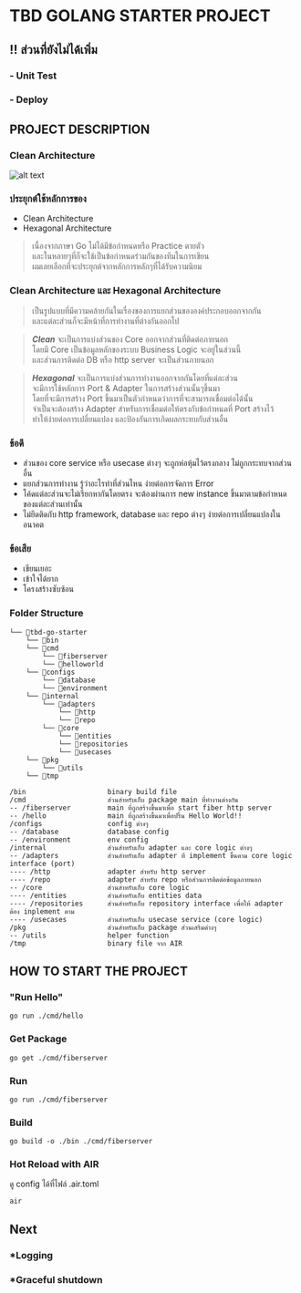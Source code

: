 # TBD GOLANG STARTER PROJECT

## !! ส่วนที่ยังไม่ได้เพิ่ม

### - Unit Test

### - Deploy

## PROJECT DESCRIPTION

### Clean Architecture

![alt text](https://blog.cleancoder.com/uncle-bob/images/2012-08-13-the-clean-architecture/CleanArchitecture.jpg)

### ประยุกต์ใช้หลักการของ

- Clean Architecture
- Hexagonal Architecture

> เนื่องจากภาษา Go ไม่ได้มีข้อกำหนดหรือ Practice ตายตัว\
> และในหลายๆที่ก็จะใช้เป็นข้อกำหนดร่วมกันของทีมในการเขียน\
> ผมเลยเลือกที่จะประยุกต์จากหลักการหลักๆที่ได้รับความนิยม

### Clean Architecture และ Hexagonal Architecture

> เป็นรูปแบบที่มีความคล้ายกันในเรื่องของการแยกส่วนขององค์ประกอบออกจากกัน\
> และแต่ละส่วนก็จะมีหน้าที่การทำงานที่ต่างกันออกไป

> **_Clean_** จะเป็นการแบ่งส่วนของ Core ออกจากส่วนที่ติดต่อภายนอก\
> โดยมี Core เป็นข้อมูลหลักของระบบ Business Logic จะอยู่ในส่วนนี้\
> และส่วนการติดต่อ DB หรือ http server จะเป็นส่วนภายนอก

> **_Hexagonal_** จะเป็นการแบ่งส่วนการทำงานออกจากกันโดยที่แต่ละส่วน\
> จะมีการใช้หลักการ Port & Adapter ในการสร้างส่วนนั้นๆขึ้นมา\
> โดยที่จะมีการสร้าง Port ขึ้นมาเป็นตัวกำหนดว่าการที่จะสามารถเชื่อมต่อได้นั้น\
> จำเป็นจะต้องสร้าง Adapter สำหรับการเชื่อมต่อให้ตรงกับข้อกำหนดที่ Port สร้างไว้\
> ทำให้ง่ายต่อการเปลี่ยนแปลง และป้องกันการเกิดผลกระทบกับส่วนอื่น

### ข้อดี

- ส่วนของ core service หรือ usecase ต่างๆ จะถูกห่อหุ้มไว้ตรงกลาง ไม่ถูกกระทบจากส่วนอื่น
- แยกส่วนการทำงาน รู้ว่าอะไรทำที่ส่วนไหน ง่ายต่อการจัดการ Error
- โค้ดแต่ละส่วนจะไม่เรียกหากันโดยตรง จะต้องผ่านการ new instance ขึ้นมาตามข้อกำหนดของแต่ละส่วนเท่านั้น
- ไม่ยึดติดกับ http framework, database และ repo ต่างๆ ง่ายต่อการเปลี่ยนแปลงในอนาคต

### ข้อเสีย

- เขียนเยอะ
- เข้าใจได้ยาก
- โครงสร้างซับซ้อน

### Folder Structure

```
└── 📁tbd-go-starter
    └── 📁bin
    └── 📁cmd
        └── 📁fiberserver
        └── 📁helloworld
    └── 📁configs
        └── 📁database
        └── 📁environment
    └── 📁internal
        └── 📁adapters
            └── 📁http
            └── 📁repo
        └── 📁core
            └── 📁entities
            └── 📁repositories
            └── 📁usecases
    └── 📁pkg
        └── 📁utils
    └── 📁tmp
```

```
/bin                    binary build file
/cmd                    ส่วนสำหรับเก็บ package main ที่ทำงานต่างกัน
-- /fiberserver         main ที่ถูกสร้างขึ้นมาเพื่อ start fiber http server
-- /hello               main ที่ถูกสร้างขึ้นมาเพื่อปริ้น Hello World!!
/configs                config ต่างๆ
-- /database            database config
-- /environment         env config
/internal               ส่วนสำหรับเก็บ adapter และ core logic ต่างๆ
-- /adapters            ส่วนสำหรับเก็บ adapter ที implement ขึ้นตาม core logic interface (port)
---- /http              adapter สำหรับ http server
---- /repo              adapter สำหรับ repo หรือส่วนการติดต่อข้อมูลภายนอก
-- /core                ส่วนสำหรับเก็บ core logic
---- /entities          ส่วนสำหรับเก็บ entities data
---- /repositories      ส่วนสำหรับเก็บ repository interface เพื่อให้ adapter ต้อง inplement ตาม
---- /usecases          ส่วนสำหรับเก็บ usecase service (core logic)
/pkg                    ส่วนสำหรับเก็บ package ส่วนเสริมต่างๆ
-- /utils               helper function
/tmp                    binary file จาก AIR
```

## HOW TO START THE PROJECT

### "Run Hello"

```
go run ./cmd/hello
```

### Get Package

```
go get ./cmd/fiberserver
```

### Run

```
go run ./cmd/fiberserver
```

### Build

```
go build -o ./bin ./cmd/fiberserver
```

### Hot Reload with AIR

ดู config ได้ที่ไฟล์ .air.toml

```
air
```

## Next

### \*Logging

### \*Graceful shutdown
